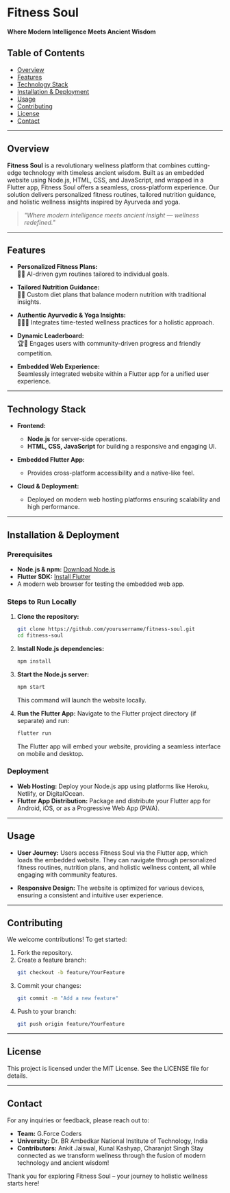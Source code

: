 # Fitness Soul
**Where Modern Intelligence Meets Ancient Wisdom**



## Table of Contents
- [Overview](#overview)
- [Features](#features)
- [Technology Stack](#technology-stack)
- [Installation & Deployment](#installation--deployment)
- [Usage](#usage)
- [Contributing](#contributing)
- [License](#license)
- [Contact](#contact)

---

## Overview
**Fitness Soul** is a revolutionary wellness platform that combines cutting-edge technology with timeless ancient wisdom. Built as an embedded website using Node.js, HTML, CSS, and JavaScript, and wrapped in a Flutter app, Fitness Soul offers a seamless, cross-platform experience. Our solution delivers personalized fitness routines, tailored nutrition guidance, and holistic wellness insights inspired by Ayurveda and yoga.

> _"Where modern intelligence meets ancient insight — wellness redefined."_

---

## Features
- **Personalized Fitness Plans:**  
  🏋️‍♀️ AI-driven gym routines tailored to individual goals.
  
- **Tailored Nutrition Guidance:**  
  🍎🥗 Custom diet plans that balance modern nutrition with traditional insights.
  
- **Authentic Ayurvedic & Yoga Insights:**  
  🧘‍♂️🌿 Integrates time-tested wellness practices for a holistic approach.
  
- **Dynamic Leaderboard:**  
  🏆🚀 Engages users with community-driven progress and friendly competition.
  
- **Embedded Web Experience:**  
  Seamlessly integrated website within a Flutter app for a unified user experience.

---

## Technology Stack
- **Frontend:**  
  - **Node.js** for server-side operations.
  - **HTML, CSS, JavaScript** for building a responsive and engaging UI.
  
- **Embedded Flutter App:**  
  - Provides cross-platform accessibility and a native-like feel.
  
- **Cloud & Deployment:**  
  - Deployed on modern web hosting platforms ensuring scalability and high performance.

---

## Installation & Deployment

### Prerequisites
- **Node.js & npm:** [Download Node.js](https://nodejs.org/)
- **Flutter SDK:** [Install Flutter](https://flutter.dev/docs/get-started/install)
- A modern web browser for testing the embedded web app.

### Steps to Run Locally
1. **Clone the repository:**
   ```bash
   git clone https://github.com/yourusername/fitness-soul.git
   cd fitness-soul
   ```

2. **Install Node.js dependencies:**
   ```bash
   npm install
   ```

3. **Start the Node.js server:**
   ```bash
   npm start
   ```
   This command will launch the website locally.

4. **Run the Flutter App:**
   Navigate to the Flutter project directory (if separate) and run:
   ```bash
   flutter run
   ```
   The Flutter app will embed your website, providing a seamless interface on mobile and desktop.

### Deployment
- **Web Hosting:** Deploy your Node.js app using platforms like Heroku, Netlify, or DigitalOcean.
- **Flutter App Distribution:** Package and distribute your Flutter app for Android, iOS, or as a Progressive Web App (PWA).

---

## Usage
- **User Journey:**
  Users access Fitness Soul via the Flutter app, which loads the embedded website. They can navigate through personalized fitness routines, nutrition plans, and holistic wellness content, all while engaging with community features.

- **Responsive Design:**
  The website is optimized for various devices, ensuring a consistent and intuitive user experience.

---

## Contributing
We welcome contributions! To get started:

1. Fork the repository.
2. Create a feature branch:
   ```bash
   git checkout -b feature/YourFeature
   ```
3. Commit your changes:
   ```bash
   git commit -m "Add a new feature"
   ```
4. Push to your branch:
   ```bash
   git push origin feature/YourFeature
   ```


---

## License
This project is licensed under the MIT License. See the LICENSE file for details.

---

## Contact
For any inquiries or feedback, please reach out to:

- **Team:** G.Force Coders
- **University:** Dr. BR Ambedkar National Institute of Technology, India
- **Contributors:** Ankit Jaiswal, Kunal Kashyap, Charanjot Singh
Stay connected as we transform wellness through the fusion of modern technology and ancient wisdom!

Thank you for exploring Fitness Soul – your journey to holistic wellness starts here!
